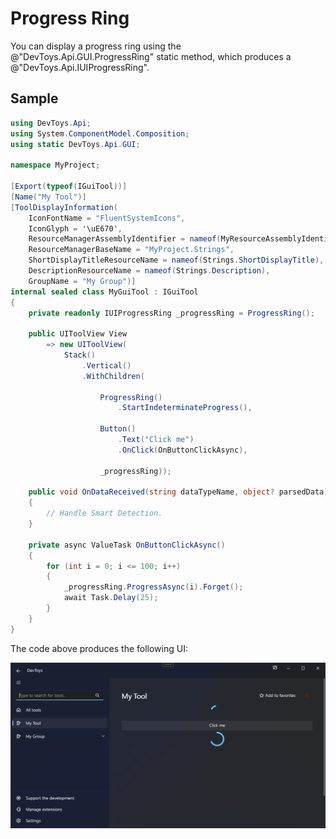 # Progress Ring

You can display a progress ring using the @"DevToys.Api.GUI.ProgressRing" static method, which produces a @"DevToys.Api.IUIProgressRing".

## Sample

```csharp
using DevToys.Api;
using System.ComponentModel.Composition;
using static DevToys.Api.GUI;

namespace MyProject;

[Export(typeof(IGuiTool))]
[Name("My Tool")]
[ToolDisplayInformation(
    IconFontName = "FluentSystemIcons",
    IconGlyph = '\uE670',
    ResourceManagerAssemblyIdentifier = nameof(MyResourceAssemblyIdentifier),
    ResourceManagerBaseName = "MyProject.Strings",
    ShortDisplayTitleResourceName = nameof(Strings.ShortDisplayTitle),
    DescriptionResourceName = nameof(Strings.Description),
    GroupName = "My Group")]
internal sealed class MyGuiTool : IGuiTool
{
    private readonly IUIProgressRing _progressRing = ProgressRing();

    public UIToolView View
        => new UIToolView(
            Stack()
                .Vertical()
                .WithChildren(

                    ProgressRing()
                        .StartIndeterminateProgress(),
                    
                    Button()
                        .Text("Click me")
                        .OnClick(OnButtonClickAsync),

                    _progressRing));

    public void OnDataReceived(string dataTypeName, object? parsedData)
    {
        // Handle Smart Detection.
    }

    private async ValueTask OnButtonClickAsync()
    {
        for (int i = 0; i <= 100; i++)
        {
            _progressRing.ProgressAsync(i).Forget();
            await Task.Delay(25);
        }
    }
}
```

The code above produces the following UI:

![DevToys - My Tool - Progress Ring](assets/progress-ring.png)